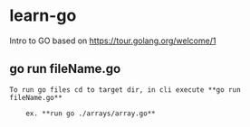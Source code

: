 # learn-go

Intro to GO based on https://tour.golang.org/welcome/1

## go run fileName.go

    To run go files cd to target dir, in cli execute **go run fileName.go**
    
        ex. **run go ./arrays/array.go**